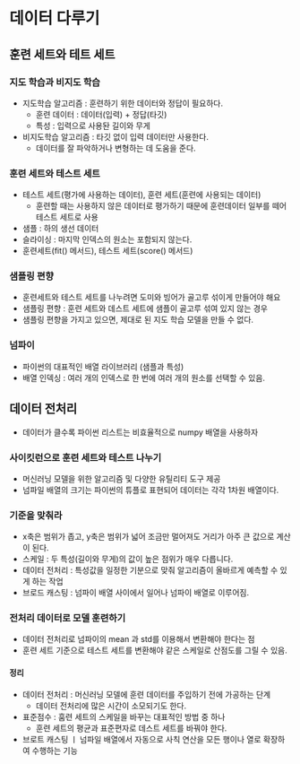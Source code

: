 # 데이터 다루기

## 훈련 세트와 테트 세트

### 지도 학습과 비지도 학습

- 지도학습 알고리즘 : 훈련하기 위한 데이터와 정답이 필요하다.
    - 훈련 데이터 : 데이터(입력) + 정답(타깃)
    - 특성 : 입력으로 사용돤 길이와 무게
- 비지도학습 알고리즘 : 타깃 없이 입력 데이터만 사용한다.
    - 데이터를 잘 파악하거나 변형하는 데 도움을 준다.

### 훈련 세트와 테스트 세트

- 테스트 세트(평가에 사용하는 데이터), 훈련 세트(훈련에 사용되는 데이터)
    - 훈련할 때는 사용하지 않은 데이터로 평가하기 때문에 훈련데이터 일부를 떼어 테스트 세트로 사용
- 샘플 : 하의 생선 데이터
- 슬라이싱 : 마지막 인덱스의 원소는 포함되지 않는다.
- 훈련세트(fit() 메서드), 테스트 세트(score() 메서드)

### 샘플링 편향

- 훈련세트와 테스트 세트를 나누려면 도미와 빙어가 골고루 섞이게 만들어야 해요
- 샘플링 편향 : 훈련 세트와 데스트 세트에 샘플이 골고루 섞여 있지 않는 경우
- 샘플링 편향을 가지고 있으면, 제대로 된 지도 학습 모델을 만들 수 없다.

### 넘파이

- 파이썬의 대표적인 배열 라이브러리 (샘플과 특성)
- 배열 인덱싱 : 여러 개의 인덱스로 한 번에 여러 개의 원소를 선택할 수 있음.

## 데이터 전처리

- 데이터가 클수록 파이썬 리스트는 비효율적으로 numpy 배열을 사용하자

### 사이킷런으로 훈련 세트와 테스트 나누기

- 머신러닝 모델을 위한 알고리즘 및 다양한 유틸리티 도구 제공
- 넘파일 배열의 크기는 파이썬의 튜플로 표현되어 데이터는 각각 1차원 배열이다.

### 기준을 맞춰라

- x축은 범위가 좁고, y축은 범위가 넓어 조금만 멀어져도 거리가 아주 큰 값으로 계산이 된다.
- 스케일 : 두 특성(길이와 무게)의 값이 높은 점위가 매우 다릅니다.
- 데이터 전처리 : 특성값을 일정한 기분으로 맞줘 알고리즘이 올바르게 예측할 수 있게 하는 작업
- 브로드 캐스팅 : 넘파이 배열 사이에서 일어나 넘파이 배열로 이루어짐.

### 전처리 데이터로 모델 훈련하기

- 데이터 전처리로 넘파이의 mean 과 std를 이용해서 변환해야 한다는 점
- 훈련 세트 기준으로 테스트 세트를 변환해야 같은 스케일로 산점도를 그릴 수 있음.

#### 정리

- 데이터 전처리 : 머신러닝 모델에 훈련 데이터를 주입하기 전에 가공하는 단계
    - 데이터 전처리에 많은 시간이 소모되기도 한다.
- 표준점수 : 훔련 세트의 스케일을 바꾸는 대표적인 방법 중 하나
    - 훈련 세트의 평균과 표준편자로 데스트 세트를 바꿔야 한다.
- 브로트 캐스팅 ㅣ 넘파일 배열에서 자동으로 사칙 연산을 모든 행이나 열로 확장하여 수행하는 기능